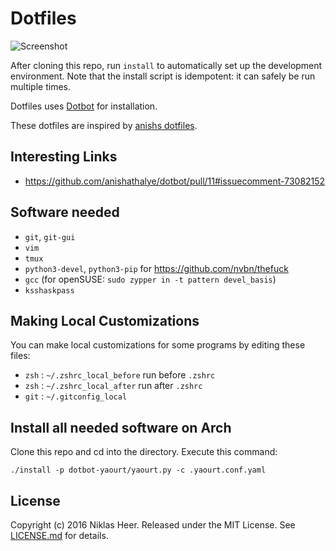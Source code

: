 Dotfiles
========

![Screenshot](https://raw.githubusercontent.com/niklas-heer/dotfiles/master/files/img/zsh_01.png)

After cloning this repo, run `install` to automatically set up the development
environment. Note that the install script is idempotent: it can safely be run
multiple times.

Dotfiles uses [Dotbot][dotbot] for installation.

These dotfiles are inspired by [anishs dotfiles](https://github.com/anishathalye/dotfiles).

## Interesting Links

- https://github.com/anishathalye/dotbot/pull/11#issuecomment-73082152

Software needed
---------------

* `git`, `git-gui`
* `vim`
* `tmux`
* `python3-devel`, `python3-pip` for https://github.com/nvbn/thefuck
* `gcc` (for openSUSE: `sudo zypper in -t pattern devel_basis`)
* `ksshaskpass`

Making Local Customizations
---------------------------

You can make local customizations for some programs by editing these files:

* `zsh` : `~/.zshrc_local_before` run before `.zshrc`
* `zsh` : `~/.zshrc_local_after` run after `.zshrc`
* `git` : `~/.gitconfig_local`

## Install all needed software on Arch

Clone this repo and cd into the directory. Execute this command:

`./install -p dotbot-yaourt/yaourt.py -c .yaourt.conf.yaml`


License
-------

Copyright (c) 2016 Niklas Heer. Released under the MIT License. See
[LICENSE.md][license] for details.

[dotbot]: https://github.com/anishathalye/dotbot
[license]: LICENSE.md
